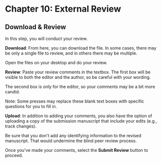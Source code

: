 # Chapter 10: External Review
## Download & Review

In this step, you will conduct your review.

**Download**: From here, you can download the file. In some cases, there may be only a single file to review, and in others there may be multiple.

Open the files on your desktop and do your review.

**Review**: Paste your review comments in the textbox. The first box will be visible to both the editor and the author, so be careful with your wording.

The second box is only for the editor, so your comments may be a bit more candid.

Note: Some presses may replace these blank text boxes with specific questions for you to fill in.

**Upload**: In addition to adding your comments, you also have the option of uploading a copy of the submission manuscript that include your edits (e.g., track changes).

Be sure that you don't add any identifying information to the revised manuscript. That would undermine the blind peer review process.

Once you've made your comments, select the **Submit Review** button to proceed.




